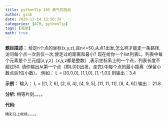 ```yaml
---
title: pythonTip 105 勇气的挑战
author: gznb
date: 2020-12-14 13:56:24
categories: [ACM, pythonTip]
tags: [简单]
math: true
---
```


**题目描述：**
给定n个点的坐标(x,y,z),且n<=50,从点1出发,怎么样才能走一条路径,访问每个点一次且仅一次,使走过的距离和最小? 
现在给你一个list列表L，列表中每个元素是个三元组[x,y,z]（x,y,z都是整数）,表示坐标系上的一个点，列表长度不超过50.
请你输出从第一个点（即L[0])出发，走完L中每个点的最小距离（保留小数点后1位小数）。
例如：
L = [[0,0,0], [1,1,0], [1,-1,0]]
则输出：3.4

**示例：**
输入：
L = [[1, 7, 6], [2, 6, 4], [4, 9, 5], [11, 11, 11], [8, 4, 6]]
输出：
21.8


**分析:**
稍等片刻。。。。

**代码:**
```python
精彩马上继续。。。。。
```

